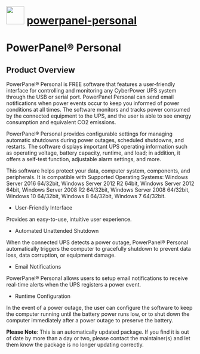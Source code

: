 ﻿# <img src="https://rawcdn.githack.com/virtualex-itv/chocolatey-packages/9e6ac1b5bcff7f79ed00a242a239f49df182d896/icons/powerpanel-personal.png" width="48" height="48"/> [powerpanel-personal](https://community.chocolatey.org/packages/powerpanel-personal)

# PowerPanel® Personal

## Product Overview

PowerPanel® Personal is FREE software that features a user-friendly interface for controlling and monitoring any CyberPower UPS system through the USB or serial port. PowerPanel Personal can send email notifications when power events occur to keep you informed of power conditions at all times. The software monitors and tracks power consumed by the connected equipment to the UPS, and the user is able to see energy consumption and equivalent CO2 emissions.

PowerPanel® Personal provides configurable settings for managing automatic shutdowns during power outages, scheduled shutdowns, and restarts. The software displays important UPS operating information such as operating voltage, battery capacity, runtime, and load; in addition, it offers a self-test function, adjustable alarm settings, and more.

This software helps protect your data, computer system, components, and peripherals. It is compatible with Supported Operating Systems: Windows Server 2016 64/32bit, Windows Server 2012 R2 64bit, Windows Server 2012 64bit, Windows Server 2008 R2 64/32bit, Windows Server 2008 64/32bit, Windows 10 64/32bit, Windows 8 64/32bit, Windows 7 64/32bit.

* User-Friendly Interface

Provides an easy-to-use, intuitive user experience.

* Automated Unattended Shutdown

When the connected UPS detects a power outage, PowerPanel® Personal automatically triggers the computer to gracefully shutdown to prevent data loss, data corruption, or equipment damage.

* Email Notifications

PowerPanel® Personal allows users to setup email notifications to receive real-time alerts when the UPS registers a power event.

* Runtime Configuration

In the event of a power outage, the user can configure the software to keep the computer running until the battery power runs low, or to shut down the computer immediately after a power outage to preserve the battery.

**Please Note**: This is an automatically updated package. If you find it is
out of date by more than a day or two, please contact the maintainer(s) and
let them know the package is no longer updating correctly.
